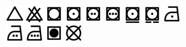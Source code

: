 <img src="icons/bleach.svg"> <img src="icons/do-not-bleach.svg"> <img src="icons/tumble-dry.svg"> <img src="icons/dry-on-low.svg"> <img src="icons/dry-on-medium.svg"> <img src="icons/dry-on-high.svg"> <img src="icons/dry-on-permanent-press.svg"> <img src="icons/dry-on-delicate.svg"> <img src="icons/iron-on-low.svg"> <img src="icons/iron-on-medium.svg"> <img src="icons/iron-on-high.svg"> <img src="icons/no-heat.svg"> <img src="icons/do-not-dry-clean.svg">
